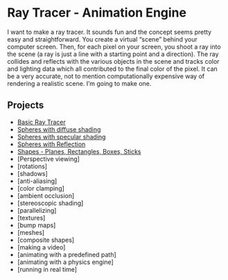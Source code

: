 # Ray Tracer - Animation Engine
I want to make a ray tracer. It sounds fun and the concept seems pretty easy and straightforward. You create a virtual “scene” behind your computer screen. Then, for each pixel on your screen, you shoot a ray into the scene (a ray is just a line with a starting point and a direction).  The ray collides and reflects with the various objects in the scene and tracks color and lighting data which all contributed to the final color of the pixel. It can be a very accurate, not to mention computationally expensive way of rendering a realistic scene.  I’m going to make one.

## Projects
* [Basic Ray Tracer](1-Basic_Ray_Tracer/README.md)
* [Spheres with diffuse shading](2-Diffuse_Lighting/README.md)
* [Spheres with specular shading](3-Specular_Lighting/README.md)
* [Spheres with Reflection](04-Reflection/README.md)
* [Shapes - Planes, Rectangles, Boxes, Sticks](05-Shapes/README.md)
* [Perspective viewing]
* [rotations]
* [shadows]
* [anti-aliasing]
* [color clamping]
* [ambient occlusion]
* [stereoscopic shading]
* [parallelizing]
* [textures]
* [bump maps]
* [meshes]
* [composite shapes]
* [making a video]
* [animating with a predefined path]
* [animating with a physics engine]
* [running in real time]
